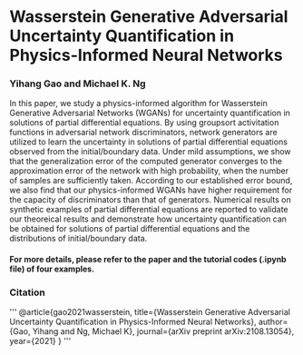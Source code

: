 # Wasserstein Generative Adversarial Uncertainty Quantification in Physics-Informed Neural Networks
### Yihang Gao and Michael K. Ng
In this paper, we study a physics-informed algorithm for Wasserstein Generative Adversarial Networks (WGANs) for uncertainty quantification in solutions of partial differential equations. By using groupsort activitation functions in adversarial network discriminators, network generators are utilized to learn the uncertainty in solutions of partial differential equations observed from the initial/boundary data. Under mild assumptions, we show that the generalization error of the computed generator converges to the approximation error of the network with high probability, when the number of samples are sufficiently taken. According to our established error bound, we also find that our physics-informed WGANs have higher requirement for the capacity of discriminators than that of generators. Numerical results on synthetic examples of partial differential equations are reported to validate our theoreical results and demonstrate how uncertainty quantification can be obtained for solutions of partial differential equations and the distributions of initial/boundary data. 


#### For more details, please refer to the paper and the tutorial codes (.ipynb file) of four examples.


### Citation
'''
@article{gao2021wasserstein,
  title={Wasserstein Generative Adversarial Uncertainty Quantification in Physics-Informed Neural Networks},
  author={Gao, Yihang and Ng, Michael K},
  journal={arXiv preprint arXiv:2108.13054},
  year={2021}
}
'''
